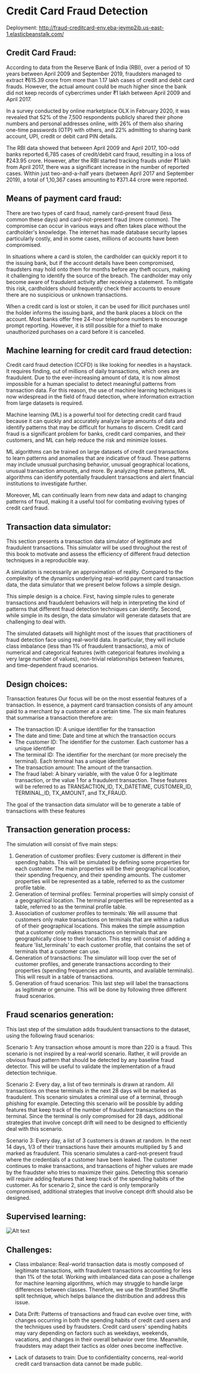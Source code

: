 # Credit Card Fraud Detection

Deployment: http://fraud-creditcard-env.eba-jeymp2ib.us-east-1.elasticbeanstalk.com/


## Credit Card Fraud:
According to data from the Reserve Bank of India (RBI), over a period of 10 years between April 2009 and September 2019, fraudsters managed to extract ₹615.39 crore from more than 1.17 lakh cases of credit and debit card frauds. However, the actual amount could be much higher since the bank did not keep records of cybercrimes under ₹1 lakh between April 2009 and April 2017.

In a survey conducted by online marketplace OLX in February 2020, it was revealed that 52% of the 7,500 respondents publicly shared their phone numbers and personal addresses online, with 26% of them also sharing one-time passwords (OTP) with others, and 22% admitting to sharing bank account, UPI, credit or debit card PIN details.

The RBI data showed that between April 2009 and April 2017, 100-odd banks reported 6,785 cases of credit/debit card fraud, resulting in a loss of ₹243.95 crore. However, after the RBI started tracking frauds under ₹1 lakh from April 2017, there was a significant increase in the number of reported cases. Within just two-and-a-half years (between April 2017 and September 2019), a total of 1,10,367 cases amounting to ₹371.44 crore were reported.


## Means of payment card fraud:
There are two types of card fraud, namely card-present fraud (less common these days) and card-not-present fraud (more common). The compromise can occur in various ways and often takes place without the cardholder's knowledge. The internet has made database security lapses particularly costly, and in some cases, millions of accounts have been compromised.

In situations where a card is stolen, the cardholder can quickly report it to the issuing bank, but if the account details have been compromised, fraudsters may hold onto them for months before any theft occurs, making it challenging to identify the source of the breach. The cardholder may only become aware of fraudulent activity after receiving a statement. To mitigate this risk, cardholders should frequently check their accounts to ensure there are no suspicious or unknown transactions.

When a credit card is lost or stolen, it can be used for illicit purchases until the holder informs the issuing bank, and the bank places a block on the account. Most banks offer free 24-hour telephone numbers to encourage prompt reporting. However, it is still possible for a thief to make unauthorized purchases on a card before it is cancelled.


## Machine learning for credit card fraud detection:
Credit card fraud detection (CCFD) is like looking for needles in a haystack. It requires finding, out of millions of daily transactions, which ones are fraudulent. Due to the ever-increasing amount of data, it is now almost impossible for a human specialist to detect meaningful patterns from transaction data. For this reason, the use of machine learning techniques is now widespread in the field of fraud detection, where information extraction from large datasets is required.

Machine learning (ML) is a powerful tool for detecting credit card fraud because it can quickly and accurately analyze large amounts of data and identify patterns that may be difficult for humans to discern. Credit card fraud is a significant problem for banks, credit card companies, and their customers, and ML can help reduce the risk and minimize losses.

ML algorithms can be trained on large datasets of credit card transactions to learn patterns and anomalies that are indicative of fraud. These patterns may include unusual purchasing behavior, unusual geographical locations, unusual transaction amounts, and more. By analyzing these patterns, ML algorithms can identify potentially fraudulent transactions and alert financial institutions to investigate further.

Moreover, ML can continually learn from new data and adapt to changing patterns of fraud, making it a useful tool for combating evolving types of credit card fraud.


## Transaction data simulator:

This section presents a transaction data simulator of legitimate and fraudulent transactions. This simulator will be used throughout the rest of this book to motivate and assess the efficiency of different fraud detection techniques in a reproducible way.

A simulation is necessarily an approximation of reality. Compared to the complexity of the dynamics underlying real-world payment card transaction data, the data simulator that we present below follows a simple design.

This simple design is a choice. First, having simple rules to generate transactions and fraudulent behaviors will help in interpreting the kind of patterns that different fraud detection techniques can identify. Second, while simple in its design, the data simulator will generate datasets that are challenging to deal with.

The simulated datasets will highlight most of the issues that practitioners of fraud detection face using real-world data. In particular, they will include class imbalance (less than 1% of fraudulent transactions), a mix of numerical and categorical features (with categorical features involving a very large number of values), non-trivial relationships between features, and time-dependent fraud scenarios.


## Design choices:
Transaction features
Our focus will be on the most essential features of a transaction. In essence, a payment card transaction consists of any amount paid to a merchant by a customer at a certain time. The six main features that summarise a transaction therefore are:

- The transaction ID: A unique identifier for the transaction
- The date and time: Date and time at which the transaction occurs
- The customer ID: The identifier for the customer. Each customer has a unique identifier
- The terminal ID: The identifier for the merchant (or more precisely the terminal). Each terminal has a unique identifier
- The transaction amount: The amount of the transaction.
- The fraud label: A binary variable, with the value 0 for a legitimate transaction, or the value 1 for a fraudulent transaction.
These features will be referred to as TRANSACTION_ID, TX_DATETIME, CUSTOMER_ID, TERMINAL_ID, TX_AMOUNT, and TX_FRAUD.

The goal of the transaction data simulator will be to generate a table of transactions with these features


## Transaction generation process:
The simulation will consist of five main steps:

1. Generation of customer profiles: Every customer is different in their spending habits. This will be simulated by defining some properties for each customer. The main properties will be their geographical location, their spending frequency, and their spending amounts. The customer properties will be represented as a table, referred to as the customer profile table.
2. Generation of terminal profiles: Terminal properties will simply consist of a geographical location. The terminal properties will be represented as a table, referred to as the terminal profile table.
3. Association of customer profiles to terminals: We will assume that customers only make transactions on terminals that are within a radius of 
 of their geographical locations. This makes the simple assumption that a customer only makes transactions on terminals that are geographically close to their location. This step will consist of adding a feature 'list_terminals' to each customer profile, that contains the set of terminals that a customer can use.
4. Generation of transactions: The simulator will loop over the set of customer profiles, and generate transactions according to their properties (spending frequencies and amounts, and available terminals). This will result in a table of transactions.
5. Generation of fraud scenarios: This last step will label the transactions as legitimate or genuine. This will be done by following three different fraud scenarios.


## Fraud scenarios generation:
This last step of the simulation adds fraudulent transactions to the dataset, using the following fraud scenarios:

Scenario 1: Any transaction whose amount is more than 220 is a fraud. This scenario is not inspired by a real-world scenario. Rather, it will provide an obvious fraud pattern that should be detected by any baseline fraud detector. This will be useful to validate the implementation of a fraud detection technique.

Scenario 2: Every day, a list of two terminals is drawn at random. All transactions on these terminals in the next 28 days will be marked as fraudulent. This scenario simulates a criminal use of a terminal, through phishing for example. Detecting this scenario will be possible by adding features that keep track of the number of fraudulent transactions on the terminal. Since the terminal is only compromised for 28 days, additional strategies that involve concept drift will need to be designed to efficiently deal with this scenario.

Scenario 3: Every day, a list of 3 customers is drawn at random. In the next 14 days, 1/3 of their transactions have their amounts multiplied by 5 and marked as fraudulent. This scenario simulates a card-not-present fraud where the credentials of a customer have been leaked. The customer continues to make transactions, and transactions of higher values are made by the fraudster who tries to maximize their gains. Detecting this scenario will require adding features that keep track of the spending habits of the customer. As for scenario 2, since the card is only temporarily compromised, additional strategies that involve concept drift should also be designed.


## Supervised learning:
![Alt text](https://fraud-detection-handbook.github.io/fraud-detection-handbook/_images/baseline_ML_workflow.png)


## Challenges:
- Class imbalance: Real-world transaction data is mostly composed of legitimate transactions, with fraudulent transactions accounting for less than 1% of the total. Working with imbalanced data can pose a challenge for machine learning algorithms, which may struggle to handle large differences between classes. Therefore, we use the Strattified Shuffle split technique, which helps balance the distribution and address this issue.

- Data Drift: Patterns of transactions and fraud can evolve over time, with changes occurring in both the spending habits of credit card users and the techniques used by fraudsters. Credit card users' spending habits may vary depending on factors such as weekdays, weekends, vacations, and changes in their overall behavior over time. Meanwhile, fraudsters may adapt their tactics as older ones become ineffective.

- Lack of datasets to train: Due to confidentiality concerns, real-world credit card transaction data cannot be made public.
